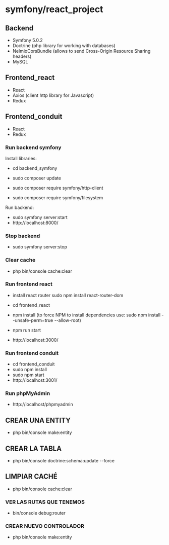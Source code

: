 # symfony/react_project

## Backend

- Symfony 5.0.2
- Doctrine (php library for working with databases)
- NelmioCorsBundle (allows to send Cross-Origin Resource Sharing headers)
- MySQL

## Frontend_react

- React
- Axios (client http library for Javascript)
- Redux

## Frontend_conduit

- React
- Redux

### Run backend symfony

Install libraries:

- cd backend_symfony
- sudo composer update

- sudo composer require symfony/http-client
- sudo composer require symfony/filesystem

Run backend:

- sudo symfony server:start
- http://localhost:8000/


### Stop backend

- sudo symfony server:stop

### Clear cache

 - php bin/console cache:clear

### Run frontend react

- install react router
  sudo npm install react-router-dom

- cd frontend_react
- npm install
  (to force NPM to install dependencies use: sudo npm install --unsafe-perm=true --allow-root)
- npm run start
- http://localhost:3000/

### Run frontend conduit

- cd frontend_conduit
- sudo npm install
- sudo npm start
- http://localhost:3001/

### Run phpMyAdmin

- http://localhost/phpmyadmin


## CREAR UNA ENTITY

- php bin/console make:entity

## CREAR LA TABLA

- php bin/console doctrine:schema:update --force

## LIMPIAR CACHÉ

- php bin/console cache:clear

### VER LAS RUTAS QUE TENEMOS

- bin/console debug:router

### CREAR NUEVO CONTROLADOR

- php bin/console make:entity